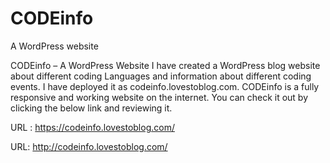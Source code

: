 # CODEinfo
A WordPress website

 CODEinfo – A WordPress Website
 I have created a WordPress blog website about different coding
 Languages and information about different coding events.
 I have deployed it as codeinfo.lovestoblog.com.
CODEinfo is a fully responsive and working website on the
internet. You can check it out by clicking the below link and reviewing it.
 
URL : https://codeinfo.lovestoblog.com/

URL: http://codeinfo.lovestoblog.com/
